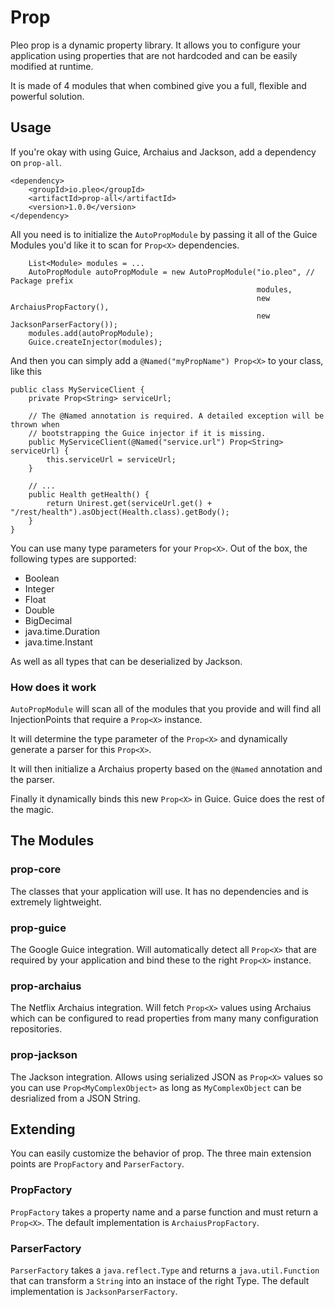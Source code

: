 # Prop

Pleo prop is a dynamic property library. It allows you to configure your application using properties that are not hardcoded and can be easily modified at runtime.

It is made of 4 modules that when combined give you a full, flexible and powerful solution.

## Usage

If you're okay with using Guice, Archaius and Jackson, add a dependency on `prop-all`.

```
<dependency>
    <groupId>io.pleo</groupId>
    <artifactId>prop-all</artifactId>
    <version>1.0.0</version>
</dependency>
```

All you need is to initialize the `AutoPropModule` by passing it all of the Guice Modules you'd like it to scan for `Prop<X>` dependencies.

```
    List<Module> modules = ...
    AutoPropModule autoPropModule = new AutoPropModule("io.pleo", // Package prefix
                                                       modules,
                                                       new ArchaiusPropFactory(),
                                                       new JacksonParserFactory());
    modules.add(autoPropModule);
    Guice.createInjector(modules);
```

And then you can simply add a `@Named("myPropName") Prop<X>` to your class, like this

```
public class MyServiceClient {
    private Prop<String> serviceUrl;
    
    // The @Named annotation is required. A detailed exception will be thrown when 
    // bootstrapping the Guice injector if it is missing.
    public MyServiceClient(@Named("service.url") Prop<String> serviceUrl) {
        this.serviceUrl = serviceUrl;
    }

    // ...
    public Health getHealth() {
        return Unirest.get(serviceUrl.get() + "/rest/health").asObject(Health.class).getBody();
    }
}
```  

You can use many type parameters for your `Prop<X>`. Out of the box, the following types are supported:

* Boolean
* Integer
* Float
* Double
* BigDecimal
* java.time.Duration
* java.time.Instant

As well as all types that can be deserialized by Jackson.

### How does it work

`AutoPropModule` will scan all of the modules that you provide and will find all InjectionPoints that require a `Prop<X>` instance. 

It will determine the type parameter of the `Prop<X>` and dynamically generate a parser for this `Prop<X>`.

It will then initialize a Archaius property based on the `@Named` annotation and the parser.

Finally it dynamically binds this new `Prop<X>` in Guice. Guice does the rest of the magic. 

## The Modules

### prop-core

The classes that your application will use. It has no dependencies and is extremely lightweight.

### prop-guice

The Google Guice integration. Will automatically detect all `Prop<X>` that are required by your application and bind these to the right `Prop<X>` instance.

### prop-archaius

The Netflix Archaius integration. Will fetch `Prop<X>` values using Archaius which can be configured to read properties from many many configuration repositories.

### prop-jackson

The Jackson integration. Allows using serialized JSON as `Prop<X>` values so you can use `Prop<MyComplexObject>` as long as `MyComplexObject` can be desrialized from a JSON String.

## Extending

You can easily customize the behavior of prop. The three main extension points are `PropFactory` and `ParserFactory`.

### PropFactory

`PropFactory` takes a property name and a parse function and must return a `Prop<X>`. The default implementation is `ArchaiusPropFactory`.

### ParserFactory

`ParserFactory` takes a `java.reflect.Type` and returns a `java.util.Function` that can transform a `String` into an instace of the right Type. The default implementation is `JacksonParserFactory`. 
